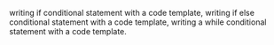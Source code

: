 writing if conditional statement with a code template,
writing if else conditional statement with a code template,
writing a while conditional statement with a code template.
